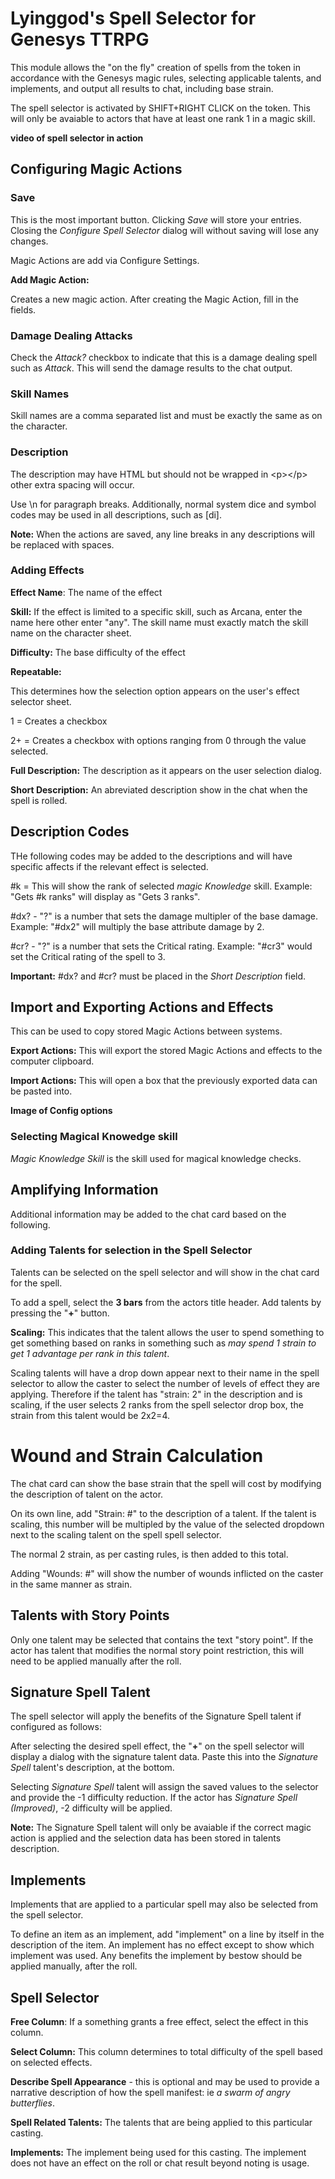 # Lyinggod's Spell Selector for Genesys TTRPG

This module allows the "on the fly" creation of spells from the token in accordance with the Genesys magic rules, selecting applicable talents, and implements, and output all results to chat, including base strain.

The spell selector is activated by SHIFT+RIGHT CLICK on the token. This will only be avaiable to actors that have at least one rank 1 in a magic skill.

**video of spell selector in action**

## Configuring Magic Actions

### Save

This is the most important button. Clicking _Save_ will store your entries. Closing the _Configure Spell Selector_ dialog will without saving will lose any changes.

Magic Actions are add via Configure Settings.

**Add Magic Action:**

Creates a new magic action. After creating the Magic Action, fill in the fields.

### Damage Dealing Attacks

Check the _Attack?_ checkbox to indicate that this is a damage dealing spell such as _Attack_. This will send the damage results to the chat output.

### Skill Names

Skill names are a comma separated list and must be exactly the same as on the character.

### Description

The description may have HTML but should not be wrapped in &lt;p&gt;&lt;/p&gt; other extra spacing will occur.

Use \n for paragraph breaks. Additionally, normal system dice and symbol codes may be used in all descriptions, such as [di].

**Note:** When the actions are saved, any line breaks in any descriptions will be replaced with spaces.

### Adding Effects

**Effect Name**: The name of the effect

**Skill:** If the effect is limited to a specific skill, such as Arcana, enter the name here other enter "any". The skill name must exactly match the skill name on the character sheet.

**Difficulty:** The base difficulty of the effect

**Repeatable:** 

This determines how the selection option appears on the user's effect selector sheet.

1 = Creates a checkbox

2+ = Creates a checkbox with options ranging from 0 through the value selected.

**Full Description:** The description as it appears on the user selection dialog.

**Short Description:** An abreviated description show in the chat when the spell is rolled.

## Description Codes

THe following codes may be added to the descriptions and will have specific affects if the relevant effect is selected.

#k = This will show the rank of selected _magic Knowledge_ skill. Example: "Gets #k ranks" will display as "Gets 3 ranks".

#dx? - "?" is a number that sets the damage multipler of the base damage. Example: "#dx2" will multiply the base attribute damage by 2.

#cr? - "?" is a number that sets the Critical rating. Example: "#cr3" would set the Critical rating of the spell to 3.

**Important:** #dx? and #cr? must be placed in the _Short Description_ field.

## Import and Exporting Actions and Effects

This can be used to copy stored Magic Actions between systems.

**Export Actions:** This will export the stored Magic Actions and effects to the computer clipboard.

**Import Actions:** This will open a box that the previously exported data can be pasted into.

**Image of Config options**

### Selecting Magical Knowedge skill

_Magic Knowledge Skill_ is the skill used for magical knowledge checks.

## Amplifying Information

Additional information may be added to the chat card based on the following.

### Adding Talents for selection in the Spell Selector

Talents can be selected on the spell selector and will show in the chat card for the spell. 

To add a spell, select the **3 bars** from the actors title header. Add talents by pressing the "**+**" button. 

**Scaling:** This indicates that the talent allows the user to spend something to get something based on ranks in something such as _may spend 1 strain to get 1 advantage per rank in this talent_. 

Scaling talents will have a drop down appear next to their name in the spell selector to allow the caster to select the number of levels of effect they are applying. Therefore if the talent has "strain: 2" in the description and is scaling, if the user selects 2 ranks from the spell selector drop box, the strain from this talent would be 2x2=4.

# Wound and Strain Calculation

The chat card can show the base strain that the spell will cost by modifying the description of talent on the actor.

On its own line, add "Strain: #" to the description of a talent. If the talent is scaling, this number will be multipled by the value of the selected dropdown next to the scaling talent on the spell spell selector.

The normal 2 strain, as per casting rules, is then added to this total.

Adding "Wounds: #" will show the number of wounds inflicted on the caster in the same manner as strain.

## Talents with Story Points

Only one talent may be selected that contains the text "story point". If the actor has talent that modifies the normal story point restriction, this will need to be applied manually after the roll.

## Signature Spell Talent

The spell selector will apply the benefits of the Signature Spell talent if configured as follows:

After selecting the desired spell effect, the "**+**" on the spell selector will display a dialog with the signature talent data. Paste this into the _Signature Spell_ talent's description, at the bottom.

Selecting _Signature Spell_ talent will assign the saved values to the selector and provide the -1 difficulty reduction. If the actor has _Signature Spell (Improved)_, -2 difficulty will be applied.

**Note:** The Signature Spell talent will only be avaiable if the correct magic action is applied and the selection data has been stored in talents description.

## Implements

Implements that are applied to a particular spell may also be selected from the spell selector.

To define an item as an implement, add "implement" on a line by itself in the description of the item. An implement has no effect except to show which implement was used. Any benefits the implement by bestow should be applied manually, after the roll.


## Spell Selector

**Free Column**: If a something grants a free effect, select the effect in this column.

**Select Column:** This column determines to total difficulty of the spell based on selected effects.

**Describe Spell Appearance** - this is optional and may be used to provide a narrative description of how the spell manifest: ie _a swarm of angry butterflies_.

**Spell Related Talents:** The talents that are being applied to this particular casting.

**Implements:** The implement being used for this casting. The implement does not have an effect on the roll or chat result beyond noting is usage.




